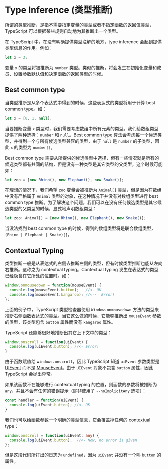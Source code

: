 # Type Inference (类型推断)

所谓的类型推断，是指不需要指定变量的类型或者不指定函数的返回值类型，TypeScript 可以根据某些规则自动地为其推断出一个类型。

在 TypeScript 中，在没有明确提供类型注解的地方，type inference 会起到提供类型信息的作用。例如：

```ts
let x = 3;
```

变量 `x` 的类型将被推断为 `number` 类型。类似的推断，将会发生在初始化变量和成员、设置参数默认值和决定函数的返回类型的时候。

## Best common type

当类型推断是从多个表达式中得到的时候，这些表达式的类型将用于计算 best common type。如：

```ts
let x = [0, 1, null];
```

当要推断变量 `x` 类型时，我们需要考虑数组中所有元素的类型。我们给数组类型提供了两种选择：`number` 和 `null`。Best common type 算法会考虑每一个候选类型，并得到一个与所有候选类型兼容的类型，由于 `null` 是 `number` 的子类型，因此 `x` 的类型为 `number[]`。

Best common type 需要从所提供的候选类型中选择，但有一些情况就是所有的候选类型都有共同的结构，但是没有一种类型是其它类型的父类型，这个时候可能如：

```ts
let zoo = [new Rhino(), new Elephant(), new Snake()];
```

在理想的情况下，我们希望 `zoo` 变量会被推断为 `Animal[]` 类型，但是因为在数组中没有严格属于 `Animal` 类型的对象，在这种情况下并没有对数组类型进行 best common type 推断。为了解决这个问题，我们可以在没有任何候选类型是其它候选类型的父类型的时候，显式地声明数组类型：

```ts
let zoo: Animal[] = [new Rhino(), new Elephant(), new Snake()];
```

当没法找到 best common type 的时候，得到的数组类型将是联合数组类型，`(Rhino | Elephant | Snake)[]`。

## Contextual Typing

类型推断一般是从表达式的右侧去推断左侧的类型，但有时候类型推断也能从左向右推断。这称之为 contextual typing。Contextual typing 发生在表达式的类型已经隐含在它所处的位置时。如：

```ts
window.onmousedown = function(mouseEvent) {
  console.log(mouseEvent.button);   //<- OK
  console.log(mouseEvent.kangaroo); //<-·  Error!
};
```

上面的例子中，TypeScript 类型检查器使用 `Window.onmousedown` 方法的类型来推断右侧函数表达式的类型。当它这么做的时候，它能够推断出 `mouseEvent` 参数的类型，该类型包含 `button` 属性而没有 `kangaroo` 属性。

TypeScript 还能够很好地推断出其它上下文中的类型：

```ts
window.onscroll = function(uiEvent) {
  console.log(uiEvent.button); //<- Error!
}
```

由于函数赋值给 `windows.onscroll`，因此 TypeScript 知道 `uiEvent` 参数类型是 [UIEvent](https://developer.mozilla.org/en-US/docs/Web/API/UIEvent) 而不是 [MouseEvent](https://developer.mozilla.org/en-US/docs/Web/API/MouseEvent)。由于 `UIEvent` 对象不包含 `button` 属性，因此 TypeScript 会抛出异常。

如果该函数不在能够进行 contextual typing 的位置，则函数的参数将被推断为 `any`，并且不会有任何的错误提示（除非使用了 `--noImplicitAny` 选项）：

```ts
const handler = function(uiEvent) {
  console.log(uiEvent.button); //<- OK
}
```

我们也可以给函数参数一个明确的类型信息，它会覆盖掉任何的 contextual type：

```ts
window.onscroll = function(uiEvent: any) {
  console.log(uiEvent.button);  //<- Now, no error is given
};
```

但是这段代码所打出的日志为 `undefined`，因为 `uiEvent` 并没有一个叫 `button` 的属性。
